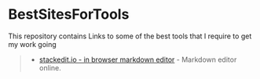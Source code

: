 # BestSitesForTools
This repository contains Links to some of the best tools that I require to get my work going

> - [stackedit.io - in browser markdown editor](https://stackedit.io/app#) - Markdown editor online.
